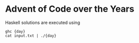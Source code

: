 # Advent of Code over the Years

Haskell solutions are executed using
```
ghc {day}
cat input.txt | ./{day}
```
